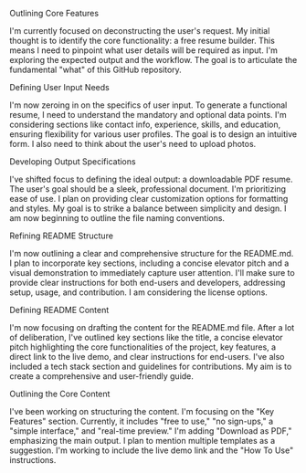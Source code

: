Outlining Core Features

I'm currently focused on deconstructing the user's request. My initial thought is to identify the core functionality: a free resume builder. This means I need to pinpoint what user details will be required as input. I'm exploring the expected output and the workflow. The goal is to articulate the fundamental "what" of this GitHub repository.

Defining User Input Needs

I'm now zeroing in on the specifics of user input. To generate a functional resume, I need to understand the mandatory and optional data points. I'm considering sections like contact info, experience, skills, and education, ensuring flexibility for various user profiles. The goal is to design an intuitive form. I also need to think about the user's need to upload photos.

Developing Output Specifications

I've shifted focus to defining the ideal output: a downloadable PDF resume. The user's goal should be a sleek, professional document. I'm prioritizing ease of use. I plan on providing clear customization options for formatting and styles. My goal is to strike a balance between simplicity and design. I am now beginning to outline the file naming conventions.

Refining README Structure

I'm now outlining a clear and comprehensive structure for the README.md. I plan to incorporate key sections, including a concise elevator pitch and a visual demonstration to immediately capture user attention. I'll make sure to provide clear instructions for both end-users and developers, addressing setup, usage, and contribution. I am considering the license options.

Defining README Content

I'm now focusing on drafting the content for the README.md file. After a lot of deliberation, I've outlined key sections like the title, a concise elevator pitch highlighting the core functionalities of the project, key features, a direct link to the live demo, and clear instructions for end-users. I've also included a tech stack section and guidelines for contributions. My aim is to create a comprehensive and user-friendly guide.

Outlining the Core Content

I've been working on structuring the content. I'm focusing on the "Key Features" section. Currently, it includes "free to use," "no sign-ups," a "simple interface," and "real-time preview." I'm adding "Download as PDF," emphasizing the main output. I plan to mention multiple templates as a suggestion. I'm working to include the live demo link and the "How To Use" instructions.
